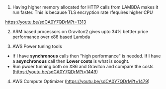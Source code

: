 
1. Having higher memory allocated for HTTP calls from LAMBDA makes it run faster. This is because TLS encryption rate rfequires higher CPU

https://youtu.be/sdCA0Y7QDrM?t=1313

2. ARM based processors on Graviton2 gives upto 34% bettter price performance over x86 based Lambda

3. AWS Power tuning tools
- If I have **synchronous** calls then "high performance" is needed.  If I have a **asynchronous** call then **Lower costs** is what is sought.
- Run pwoer tunning both on X86 and Graviton and compare the costs (https://youtu.be/sdCA0Y7QDrM?t=1449)

4. AWS Compute Optimizer (https://youtu.be/sdCA0Y7QDrM?t=1479)
